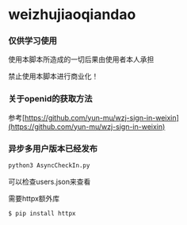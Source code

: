 # weizhujiaoqiandao

### 仅供学习使用

使用本脚本所造成的一切后果由使用者本人承担

禁止使用本脚本进行商业化！

### 关于openid的获取方法

参考[https://github.com/yun-mu/wzj-sign-in-weixin](https://github.com/yun-mu/wzj-sign-in-weixin)

### 异步多用户版本已经发布

```bash
python3 AsyncCheckIn.py
```

可以检查users.json来查看

需要httpx额外库

```bash
$ pip install httpx
```

